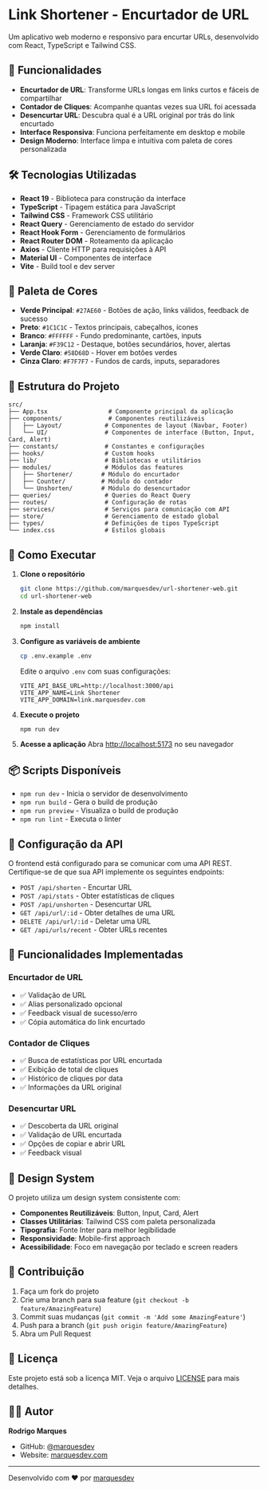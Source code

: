 # Link Shortener - Encurtador de URL

Um aplicativo web moderno e responsivo para encurtar URLs, desenvolvido com React, TypeScript e Tailwind CSS.

## 🚀 Funcionalidades

- **Encurtador de URL**: Transforme URLs longas em links curtos e fáceis de compartilhar
- **Contador de Cliques**: Acompanhe quantas vezes sua URL foi acessada
- **Desencurtar URL**: Descubra qual é a URL original por trás do link encurtado
- **Interface Responsiva**: Funciona perfeitamente em desktop e mobile
- **Design Moderno**: Interface limpa e intuitiva com paleta de cores personalizada

## 🛠️ Tecnologias Utilizadas

- **React 19** - Biblioteca para construção da interface
- **TypeScript** - Tipagem estática para JavaScript
- **Tailwind CSS** - Framework CSS utilitário
- **React Query** - Gerenciamento de estado do servidor
- **React Hook Form** - Gerenciamento de formulários
- **React Router DOM** - Roteamento da aplicação
- **Axios** - Cliente HTTP para requisições à API
- **Material UI** - Componentes de interface
- **Vite** - Build tool e dev server

## 🎨 Paleta de Cores

- **Verde Principal**: `#27AE60` - Botões de ação, links válidos, feedback de sucesso
- **Preto**: `#1C1C1C` - Textos principais, cabeçalhos, ícones
- **Branco**: `#FFFFFF` - Fundo predominante, cartões, inputs
- **Laranja**: `#F39C12` - Destaque, botões secundários, hover, alertas
- **Verde Claro**: `#58D68D` - Hover em botões verdes
- **Cinza Claro**: `#F7F7F7` - Fundos de cards, inputs, separadores

## 📁 Estrutura do Projeto

```
src/
├── App.tsx                 # Componente principal da aplicação
├── components/             # Componentes reutilizáveis
│   ├── Layout/            # Componentes de layout (Navbar, Footer)
│   └── UI/                # Componentes de interface (Button, Input, Card, Alert)
├── constants/             # Constantes e configurações
├── hooks/                 # Custom hooks
├── lib/                   # Bibliotecas e utilitários
├── modules/               # Módulos das features
│   ├── Shortener/        # Módulo do encurtador
│   ├── Counter/          # Módulo do contador
│   └── Unshorten/        # Módulo do desencurtador
├── queries/               # Queries do React Query
├── routes/                # Configuração de rotas
├── services/              # Serviços para comunicação com API
├── store/                 # Gerenciamento de estado global
├── types/                 # Definições de tipos TypeScript
└── index.css              # Estilos globais
```

## 🚀 Como Executar

1. **Clone o repositório**
   ```bash
   git clone https://github.com/marquesdev/url-shortener-web.git
   cd url-shortener-web
   ```

2. **Instale as dependências**
   ```bash
   npm install
   ```

3. **Configure as variáveis de ambiente**
   ```bash
   cp .env.example .env
   ```
   Edite o arquivo `.env` com suas configurações:
   ```env
   VITE_API_BASE_URL=http://localhost:3000/api
   VITE_APP_NAME=Link Shortener
   VITE_APP_DOMAIN=link.marquesdev.com
   ```

4. **Execute o projeto**
   ```bash
   npm run dev
   ```

5. **Acesse a aplicação**
   Abra [http://localhost:5173](http://localhost:5173) no seu navegador

## 📦 Scripts Disponíveis

- `npm run dev` - Inicia o servidor de desenvolvimento
- `npm run build` - Gera o build de produção
- `npm run preview` - Visualiza o build de produção
- `npm run lint` - Executa o linter

## 🔧 Configuração da API

O frontend está configurado para se comunicar com uma API REST. Certifique-se de que sua API implemente os seguintes endpoints:

- `POST /api/shorten` - Encurtar URL
- `POST /api/stats` - Obter estatísticas de cliques
- `POST /api/unshorten` - Desencurtar URL
- `GET /api/url/:id` - Obter detalhes de uma URL
- `DELETE /api/url/:id` - Deletar uma URL
- `GET /api/urls/recent` - Obter URLs recentes

## 🎯 Funcionalidades Implementadas

### Encurtador de URL
- ✅ Validação de URL
- ✅ Alias personalizado opcional
- ✅ Feedback visual de sucesso/erro
- ✅ Cópia automática do link encurtado

### Contador de Cliques
- ✅ Busca de estatísticas por URL encurtada
- ✅ Exibição de total de cliques
- ✅ Histórico de cliques por data
- ✅ Informações da URL original

### Desencurtar URL
- ✅ Descoberta da URL original
- ✅ Validação de URL encurtada
- ✅ Opções de copiar e abrir URL
- ✅ Feedback visual

## 🎨 Design System

O projeto utiliza um design system consistente com:

- **Componentes Reutilizáveis**: Button, Input, Card, Alert
- **Classes Utilitárias**: Tailwind CSS com paleta personalizada
- **Tipografia**: Fonte Inter para melhor legibilidade
- **Responsividade**: Mobile-first approach
- **Acessibilidade**: Foco em navegação por teclado e screen readers

## 🤝 Contribuição

1. Faça um fork do projeto
2. Crie uma branch para sua feature (`git checkout -b feature/AmazingFeature`)
3. Commit suas mudanças (`git commit -m 'Add some AmazingFeature'`)
4. Push para a branch (`git push origin feature/AmazingFeature`)
5. Abra um Pull Request

## 📄 Licença

Este projeto está sob a licença MIT. Veja o arquivo [LICENSE](LICENSE) para mais detalhes.

## 👨‍💻 Autor

**Rodrigo Marques**
- GitHub: [@marquesdev](https://github.com/marquesdev)
- Website: [marquesdev.com](https://marquesdev.com)

---

Desenvolvido com ❤️ por [marquesdev](https://github.com/marquesdev)